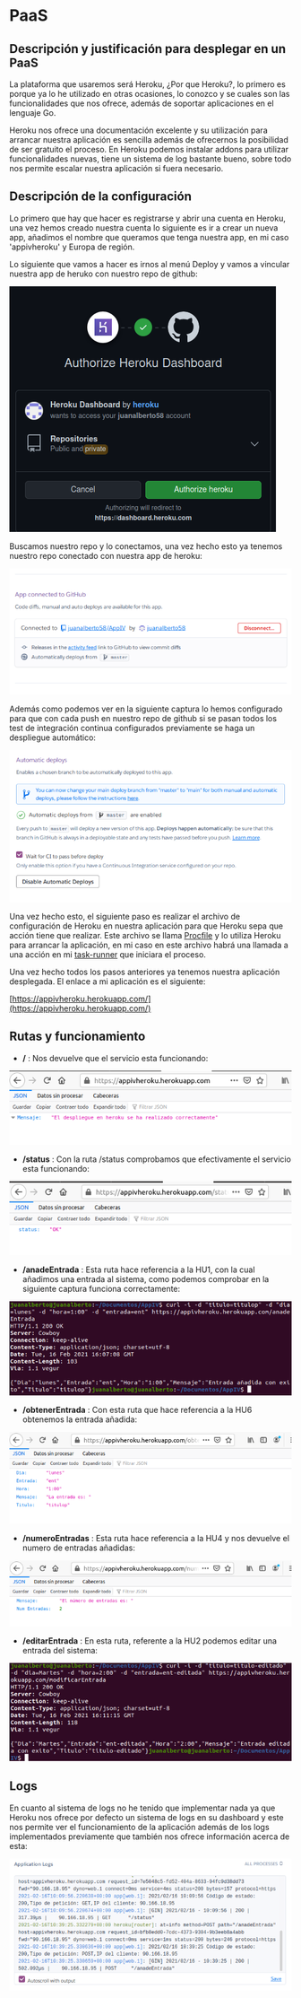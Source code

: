 # PaaS

## Descripción y justificación para desplegar en un PaaS

La plataforma que usaremos será Heroku, ¿Por que Heroku?, lo primero es porque ya lo he utilizado en otras ocasiones, lo conozco y se cuales son las funcionalidades que nos ofrece, además de soportar aplicaciones en el lenguaje Go.

Heroku nos ofrece una documentación excelente y su utilización para arrancar nuestra aplicación es sencilla además de ofrecernos la posibilidad de ser gratuito el proceso. En Heroku podemos instalar addons para utilizar funcionalidades nuevas, tiene un sistema de log bastante bueno, sobre todo nos permite escalar nuestra aplicación si fuera necesario.

## Descripción de la configuración

Lo primero que hay que hacer es registrarse y abrir una cuenta en Heroku, una vez hemos creado nuestra cuenta lo siguiente es ir a crear un nueva app, añadimos el nombre que queramos que tenga nuestra app, en mi caso 'appivheroku' y Europa de región.

Lo siguiente que vamos a hacer es irnos al menú Deploy y vamos a vincular nuestra app de heruko con nuestro repo de github:

![heroku1](../image/heroku1.png)

Buscamos nuestro repo y lo conectamos, una vez hecho esto ya tenemos nuestro repo conectado con nuestra app de heroku:

![heroku2](../image/heroku2.png)

Además como podemos ver en la siguiente captura lo hemos configurado para que con cada push en nuestro repo de github si se pasan todos los test de integración continua configurados previamente se haga un despliegue automático:

![heroku4](../image/heroku4.png)

Una vez hecho esto, el siguiente paso es realizar el archivo de configuración de Heroku en nuestra aplicación para que Heroku sepa que acción tiene que realizar. Este archivo se llama [Procfile](https://github.com/juanalberto58/AppIV/blob/master/Procfile) y lo utiliza Heroku para arrancar la aplicación, en mi caso en este archivo habrá una llamada a una acción en mi [task-runner](https://github.com/juanalberto58/AppIV/blob/master/makefile) que iniciara el proceso.

Una vez hecho todos los pasos anteriores ya tenemos nuestra aplicación desplegada. El enlace a mi aplicación es el siguiente:

[https://appivheroku.herokuapp.com/](https://appivheroku.herokuapp.com/)

## Rutas y funcionamiento

- **/** : Nos devuelve que el servicio esta funcionando:

![herokuapertura](../image/herokuapertura.png)

- **/status** :	Con la ruta /status comprobamos que efectivamente el servicio esta funcionando:

![herokustatus](../image/herokustatus.png)

- **/anadeEntrada** : Esta ruta hace referencia a la HU1, con la cual añadimos una entrada al sistema, como podemos comprobar en la siguiente captura funciona correctamente:

![herokuanade](../image/herokuanade.png)

- **/obtenerEntrada** : Con esta ruta que hace referencia a la HU6 obtenemos la entrada añadida:

![herokuobtener](../image/herokuobtener.png)

- **/numeroEntradas** : Esta ruta hace referencia a la HU4 y nos devuelve el numero de entradas añadidas: 

![herokunumentradas](../image/herokunumentradas.png)

- **/editarEntrada** : En esta ruta, referente a la HU2 podemos editar una entrada del sistema:

![herokumodificar](../image/herokumodificar.png)


## Logs

En cuanto al sistema de logs no he tenido que implementar nada ya que Heroku nos ofrece por defecto un sistema de logs en su dashboard y este nos permite ver el funcionamiento de la aplicación además de los logs implementados previamente que también nos ofrece información acerca de esta:

![heroku5](../image/heroku5.png)

